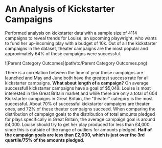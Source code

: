 # An Analysis of Kickstarter Campaigns
Performed analysis on kickstarter data with a sample size of 4114 campaigns to reveal trends for Louise, an upcoming playwright, who wants to fund her up-incoming play with a budget of 10k. Out of all the kickstarter campaigns in the dataset, theater campaigns are the most popular and  approximately 64% of these campaigns were successful. 

![Parent Category Outcomes](path/to/Parent Category Outcomes.png)

There is a correlation between the time of year these campaigns are launched and May and June both have the greatest success rate for all kickstarter campaigns. **What about length of a campaign?** On average successfull kickstarter campaigns have a goal of $5,049. Louise is most interested in the Great Britain market and while there are only a total of 604 Kickstarter campaigns in Great Britain, the "theater" category is the most successful. About 70% of successful kickstarter campaigns are theater ones, and 72% of these theater campaigns succeed. When comparing the distribution of campaign goals to the distribution of total amounts pledged for plays specifically in Great Britain, the average campaign goal is around £4,000. Louise should try to get her play produced for less than £4,000 since this is outside of the range of outliers for amounts pledged. **Half of the campaign goals are less than £2,000, which is just over the 3rd quartile/75% of the amounts pledged.**
